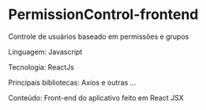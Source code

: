 # PermissionControl-frontend

Controle de usuários baseado em permissões e grupos

Linguagem: Javascript

Tecnologia: ReactJs

Principais bibliotecas: Axios e outras ...

Conteúdo: Front-end do aplicativo feito em React JSX
